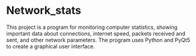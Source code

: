 # Network_stats
This project is a program for monitoring computer statistics, showing important data about connections, internet speed, packets received and sent, and other network parameters. The program uses Python and PyQt5 to create a graphical user interface.
